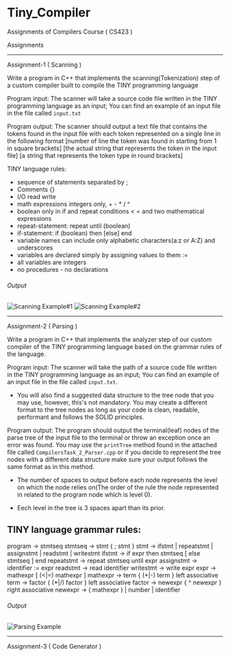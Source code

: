 # Tiny_Compiler
Assignments of Compilers Course ( CS423 )

Assignments
***************************************************************************************************
Assignment-1  ( Scanning )

Write a program in C++ that implements the scanning(Tokenization) step of a custom compiler built to compile the TINY programming language 

Program input: The scanner will take a source code file written in the TINY programming language as an input; You can find an example of an input file in the file called `input.txt` 

Program output: The scanner should output a text file that contains the tokens found in the input file with each token represented on a single line in the following format 
[number of line the token was found in starting from 1 in square brackets] [the actual string that represents the token in the input file] [a string that represents the token type in round brackets] 

TINY language rules:
- sequence of statements separated by ;
- Comments {}
- I/O read write
- math expressions integers only, + - * / ^
- boolean only in if and repeat conditions < = and two mathematical expressions
- repeat-statement: repeat until (boolean)
- if-statement: if (boolean) then [else] end
- variable names can include only alphabetic characters(a:z or A:Z) and underscores
- variables are declared simply by assigning values to them :=
- all variables are integers
- no procedures - no declarations

###### Output

![Scanning Example#1](https://user-images.githubusercontent.com/90295968/206789503-d179dbea-5b00-4109-af29-69971c83102d.jpg)
![Scanning Example#2](https://user-images.githubusercontent.com/90295968/206789484-f5c3ca2a-e6dd-48a9-91c9-269a868aac18.jpg)
***************************************************************************************************
Assignment-2  ( Parsing )

Write a program in C++ that implements the analyzer step of our custom compiler of the TINY programming language based on the grammar rules of the language.

Program input: The scanner will take the path of a source code file written in the TINY programming language as an input; You can find an example of an input file in the file called `input.txt`.


- You will also find a suggested data structure to the tree node that you may use, however, this's not mandatory. You may create a different format to the tree nodes as long as your code is clean, readable, performant and follows the SOLID principles.

Program output: The program should output the terminal(leaf) nodes of the parse tree of the input file to the terminal or throw an exception once an error was found. You may use the `printTree` method found in the attached file called `CompilersTask_2_Parser.cpp` or if you decide to represent the tree nodes with a different data structure make sure your output follows the same format as in this method.

- The number of spaces to output before each node represents the level on which the node relies on(The order of the rule the node represented in related to the program node which is level 0).

- Eech level in the tree is 3 spaces apart than its prior.

## TINY language grammar rules:

program -> stmtseq
stmtseq -> stmt { ; stmt }
stmt -> ifstmt | repeatstmt | assignstmt | readstmt | writestmt
ifstmt -> if expr then stmtseq [ else stmtseq ] end
repeatstmt -> repeat stmtseq until expr
assignstmt -> identifier := expr
readstmt -> read identifier
writestmt -> write expr
expr -> mathexpr [ (<|=) mathexpr ]
mathexpr -> term { (+|-) term }    left associative
term -> factor { (*|/) factor }    left associative
factor -> newexpr { ^ newexpr }    right associative
newexpr -> ( mathexpr ) | number | identifier

###### Output
![Parsing Example](https://user-images.githubusercontent.com/90295968/206790840-433aeaa6-56bf-4c74-89ae-dc41fce3b6ff.jpg)
***************************************************************************************************
Assignment-3  ( Code Generator )


